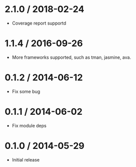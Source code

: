 # 2.1.0 / 2018-02-24

  * Coverage report supportd

# 1.1.4 / 2016-09-26

  * More frameworks supported, such as tman, jasmine, ava.

# 0.1.2 / 2014-06-12

  * Fix some bug

# 0.1.1 / 2014-06-02

  * Fix module deps

# 0.1.0 / 2014-05-29

  * Initial release
